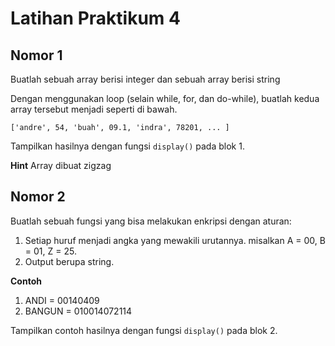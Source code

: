 # Latihan Praktikum 4


## Nomor 1
Buatlah sebuah array berisi integer dan sebuah array berisi string

Dengan menggunakan loop (selain while, for, dan do-while), buatlah kedua array tersebut menjadi seperti di bawah.
```
['andre', 54, 'buah', 09.1, 'indra', 78201, ... ]
```
Tampilkan hasilnya dengan fungsi `display()` pada blok 1.

**Hint**
Array dibuat zigzag


## Nomor 2
Buatlah sebuah fungsi yang bisa melakukan enkripsi dengan aturan:
1. Setiap huruf menjadi angka yang mewakili urutannya. misalkan A = 00, B = 01, Z = 25.
2. Output berupa string.

**Contoh**
1. ANDI = 00140409
2. BANGUN = 010014072114

Tampilkan contoh hasilnya dengan fungsi `display()` pada blok 2.
